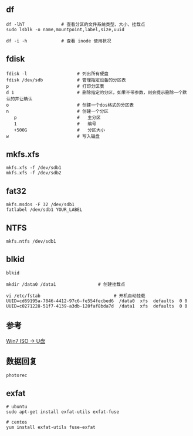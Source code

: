 
## df


```
df -lhT              # 查看分区的文件系统类型、大小、挂载点
sudo lsblk -o name,mountpoint,label,size,uuid

df -i -h             # 查看 inode 使用状况
```



## fdisk

```
fdisk -l                   # 列出所有硬盘
fdisk /dev/sdb             # 管理指定设备的分区表
p                          # 打印分区表
d 1                        # 删除指定的分区，如果不带参数，则会提示删除一个默认的并让确认
o                          # 创建一个dos格式的分区表
n                          # 创建一个分区
   p                       #   主分区
   1                       #   编号
   +500G                   #   分区大小
w                          # 写入磁盘
```


## mkfs.xfs

```
mkfs.xfs -f /dev/sdb1
mkfs.xfs -f /dev/sdb2
```

## fat32

```
mkfs.msdos -F 32 /dev/sdb1
fatlabel /dev/sdb1 YOUR_LABEL
```

## NTFS

```
mkfs.ntfs /dev/sdb1
```




## blkid

```
blkid

mkdir /data0 /data1                # 创建挂载点

vi /etc/fstab                            # 开机自动挂载
UUID=cd69195a-7846-4412-97c6-fe554fecbed6  /data0  xfs  defaults  0 0
UUID=c0271228-51f7-4139-a3db-120faf8bda7d  /data1  xfs  defaults  0 0
```


## 参考
 [Win7 ISO -> U盘](http://serverfault.com/questions/6714/how-to-make-windows-7-usb-flash-install-media-from-linux)


## 数据回复

```
photorec
```

## exfat

```
# ubuntu 
sudo apt-get install exfat-utils exfat-fuse

# centos
yum install exfat-utils fuse-exfat
```